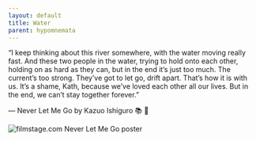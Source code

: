 ```yaml
---
layout: default
title: Water
parent: hypomnemata
---
```


“I keep thinking about this river somewhere, with the water moving really fast. And these two people in the water, trying to hold onto each other, holding on as hard as they can, but in the end it’s just too much. The current’s too strong. They’ve got to let go, drift apart. That’s how it is with us. It’s a shame, Kath, because we’ve loved each other all our lives. But in the end, we can’t stay together forever.”

― Never Let Me Go by Kazuo Ishiguro  📚 💬

![filmstage.com Never Let Me Go poster](https://7robots.micro.blog/uploads/2024/ef509212c5.jpg "filmstage.com Never Let Me Go poster")
